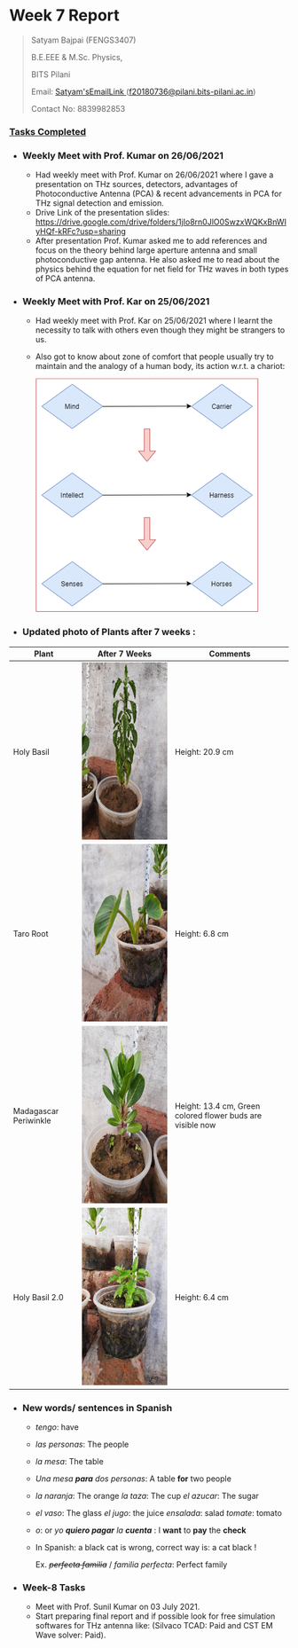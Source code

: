 # Week 7 Report

> Satyam Bajpai (FENGS3407)
>
> B.E.EEE & M.Sc. Physics, 
>
> BITS Pilani
>
> Email: <a href="mailto:f20180736@pilani.bits-pilani.ac.in?cc=bajpaisatyam74@gmail.com&subject=Reg:Enter%20Subject&body=Hello"> 
> Satyam'sEmailLink 
> </a> (f20180736@pilani.bits-pilani.ac.in)
>
> Contact No: 8839982853



### <u>Tasks Completed</u>

- ### Weekly Meet with Prof. Kumar on 26/06/2021

  - Had weekly meet with Prof. Kumar on 26/06/2021 where I gave a presentation on THz sources, detectors, advantages of Photoconductive Antenna (PCA) & recent advancements in PCA for THz signal detection and emission.
  - Drive Link of the presentation slides: https://drive.google.com/drive/folders/1jIo8rn0JlO0SwzxWQKxBnWIyHQf-kRFc?usp=sharing 
  - After presentation Prof. Kumar asked me to add references and focus on the theory behind large aperture antenna and small photoconductive gap antenna. He also asked me to read about the physics behind the equation for net field for THz waves in both types of PCA antenna.

- ### Weekly Meet with Prof. Kar on 25/06/2021

  - Had weekly meet with Prof. Kar on 25/06/2021 where I learnt the necessity to talk with others even though they might be strangers to us.

  - Also got to know about zone of comfort that people usually try to maintain and the analogy of a human body, its action w.r.t. a chariot: 

    ![](https://github.com/satyam741/GIPEDI-Week-7-Report/blob/main/Chariot%20&%20Mind.png?raw=true)
    
    

- ### Updated photo of Plants after 7 weeks :

  


| Plant                 | After 7 Weeks                                                | Comments                                                   |
| --------------------- | ------------------------------------------------------------ | ---------------------------------------------------------- |
| Holy Basil            | <img height=400 width=400 src="https://github.com/satyam741/GIPEDI-Week-7-Report/blob/main/HolyBasil.jpg?raw=true" style="zoom:80%;" /> | Height: 20.9 cm                                            |
| Taro Root             | <img height=400 width=400 src="https://github.com/satyam741/GIPEDI-Week-7-Report/blob/main/TaroRoot.jpg?raw=true" style="zoom:80%;" /> | Height: 6.8 cm                                             |
| Madagascar Periwinkle | <img height=400 width=400 src="https://github.com/satyam741/GIPEDI-Week-7-Report/blob/main/MadagascarPeriwinkle.jpg?raw=true" style="zoom:80%;" /> | Height: 13.4 cm, Green colored flower buds are visible now |
| Holy Basil 2.0        | <img height=400 width=400 src="https://github.com/satyam741/GIPEDI-Week-7-Report/blob/main/HolyBasil2.jpg?raw=true" style="zoom:80%;" /> | Height: 6.4 cm                                             |



- ### New words/ sentences in Spanish

  - *tengo*: have

  - *las personas*: The people

  - *la mesa*: The table

  - *Una mesa **para** dos personas*: A table **for** two people

  - *la naranja*: The orange                      *la taza*: The cup         *el azucar*: The sugar  

  - *el vaso*: The glass            *el jugo*: the juice       *ensalada*: salad      *tomate*: tomato

  - *o*: or          *yo **quiero pagar** la **cuenta*** : I **want** to **pay** the **check**

  - In Spanish: a black cat is wrong, correct way is: a cat black !

    Ex.  ~~*perfecta familia*~~ / *familia perfecta*:      Perfect family           

    

- ### Week-8 Tasks

  - Meet with Prof. Sunil Kumar on 03 July 2021.
  - Start preparing final report and if possible look for free simulation softwares for THz antenna like: (Silvaco TCAD: Paid and CST EM Wave solver: Paid).